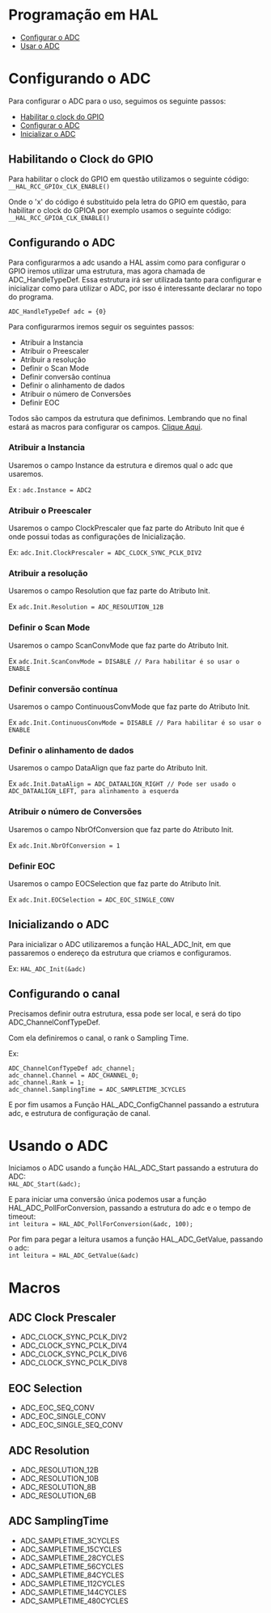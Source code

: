 # Programação em HAL 

- [Configurar o ADC](#Configurando-o-ADC)
- [Usar o ADC](#Usando-o-ADC)

# Configurando o ADC

Para configurar o ADC para o uso, seguimos os seguinte passos:
- [Habilitar o clock do GPIO](#Habilitando-o-Clock-do-GPIO)
- [Configurar o ADC](#Configurando-o-ADC)
- [Inicializar o ADC](#Inicializando-o-ADC)

## Habilitando o Clock do GPIO

Para habilitar o clock do GPIO em questão utilizamos o seguinte código:  
`__HAL_RCC_GPIOx_CLK_ENABLE()`

Onde o 'x' do código é substituido pela letra do GPIO em questão, para
habilitar o clock do GPIOA por exemplo usamos o seguinte código:  
`__HAL_RCC_GPIOA_CLK_ENABLE()`

## Configurando o ADC

Para configurarmos a adc usando a HAL assim como para configurar o GPIO
iremos utilizar uma estrutura, mas agora chamada de ADC_HandleTypeDef.
Essa estrutura irá ser utilizada tanto para configurar e inicializar como
para utilizar o ADC, por isso é interessante declarar no topo do programa.

`ADC_HandleTypeDef adc = {0}`

Para configurarmos iremos seguir os seguintes passos:

- Atribuir a Instancia
- Atribuir o Preescaler
- Atribuir a resolução
- Definir o Scan Mode
- Definir conversão contínua
- Definir o alinhamento de dados
- Atribuir o número de Conversões
- Definir EOC

Todos são campos da estrutura que definimos. Lembrando que no final estará 
as macros para configurar os campos. [Clique Aqui](#Macros).

### Atribuir a Instancia

Usaremos o campo Instance da estrutura e diremos qual o adc que usaremos.

Ex : `adc.Instance = ADC2`

### Atribuir o Preescaler

Usaremos o campo ClockPrescaler que faz parte do Atributo Init que é onde possui 
todas as configurações de Inicialização.

Ex: `adc.Init.ClockPrescaler = ADC_CLOCK_SYNC_PCLK_DIV2`

### Atribuir a resolução

Usaremos o campo Resolution que faz parte do Atributo Init.

Ex `adc.Init.Resolution = ADC_RESOLUTION_12B`

### Definir o Scan Mode

Usaremos o campo ScanConvMode que faz parte do Atributo Init.

Ex `adc.Init.ScanConvMode = DISABLE // Para habilitar é so usar o ENABLE` 

### Definir conversão contínua

Usaremos o campo ContinuousConvMode que faz parte do Atributo Init.

Ex `adc.Init.ContinuousConvMode = DISABLE // Para habilitar é so usar o ENABLE`

### Definir o alinhamento de dados

Usaremos o campo DataAlign que faz parte do Atributo Init.

Ex `adc.Init.DataAlign = ADC_DATAALIGN_RIGHT // Pode ser usado o ADC_DATAALIGN_LEFT, para alinhamento a esquerda`

### Atribuir o número de Conversões

Usaremos o campo NbrOfConversion que faz parte do Atributo Init.

Ex `adc.Init.NbrOfConversion = 1`

### Definir EOC

Usaremos o campo EOCSelection que faz parte do Atributo Init.

Ex `adc.Init.EOCSelection = ADC_EOC_SINGLE_CONV`

## Inicializando o ADC

Para inicializar o ADC utilizaremos a função HAL_ADC_Init, em
que passaremos o endereço da estrutura que criamos e configuramos.

Ex: `HAL_ADC_Init(&adc)`

## Configurando o canal

Precisamos definir outra estrutura, essa pode ser local, e será do tipo
ADC_ChannelConfTypeDef.

Com ela definiremos o canal, o rank o Sampling Time.

Ex:

    ADC_ChannelConfTypeDef adc_channel;
    adc_channel.Channel = ADC_CHANNEL_0;
    adc_channel.Rank = 1;
    adc_channel.SamplingTime = ADC_SAMPLETIME_3CYCLES

E por fim usamos a Função HAL_ADC_ConfigChannel passando a estrutura adc, e 
estrutura de configuração de canal.

# Usando o ADC

Iniciamos o ADC usando a função HAL_ADC_Start passando a estrutura do ADC:  
`HAL_ADC_Start(&adc);`

E para iniciar uma conversão única podemos usar a função HAL_ADC_PollForConversion, passando
a estrutura do adc e o tempo de timeout:  
`int leitura = HAL_ADC_PollForConversion(&adc, 100);`

Por fim para pegar a leitura usamos a função HAL_ADC_GetValue, passando o adc:  
`int leitura = HAL_ADC_GetValue(&adc)`

# Macros

## ADC Clock Prescaler

- ADC_CLOCK_SYNC_PCLK_DIV2 
- ADC_CLOCK_SYNC_PCLK_DIV4 
- ADC_CLOCK_SYNC_PCLK_DIV6
- ADC_CLOCK_SYNC_PCLK_DIV8

## EOC Selection

- ADC_EOC_SEQ_CONV 
- ADC_EOC_SINGLE_CONV
- ADC_EOC_SINGLE_SEQ_CONV

## ADC Resolution

- ADC_RESOLUTION_12B
- ADC_RESOLUTION_10B
- ADC_RESOLUTION_8B
- ADC_RESOLUTION_6B

## ADC SamplingTime

- ADC_SAMPLETIME_3CYCLES
- ADC_SAMPLETIME_15CYCLES
- ADC_SAMPLETIME_28CYCLES
- ADC_SAMPLETIME_56CYCLES
- ADC_SAMPLETIME_84CYCLES
- ADC_SAMPLETIME_112CYCLES
- ADC_SAMPLETIME_144CYCLES
- ADC_SAMPLETIME_480CYCLES
